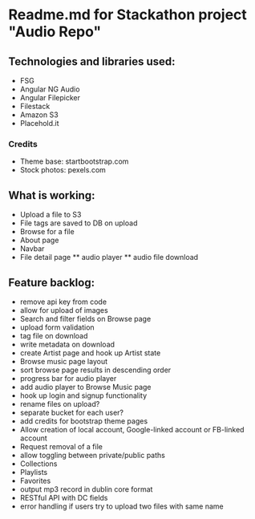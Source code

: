 # Readme.md for Stackathon project "Audio Repo"

## Technologies and libraries used:

* FSG
* Angular NG Audio
* Angular Filepicker
* Filestack
* Amazon S3
* Placehold.it

### Credits
* Theme base: startbootstrap.com
* Stock photos: pexels.com

## What is working: 

* Upload a file to S3
* File tags are saved to DB on upload
* Browse for a file
* About page
* Navbar
* File detail page
  ** audio player
  ** audio file download

## Feature backlog:
 
* remove api key from code
* allow for upload of images
* Search and filter fields on Browse page
* upload form validation
* tag file on download
* write metadata on download
* create Artist page and hook up Artist state
* Browse music page layout
* sort browse page results in descending order
* progress bar for audio player
* add audio player to Browse Music page
* hook up login and signup functionality
* rename files on upload?
* separate bucket for each user?
* add credits for bootstrap theme pages
* Allow creation of local account, Google-linked account or FB-linked account
* Request removal of a file
* allow toggling between private/public paths
* Collections
* Playlists
* Favorites
* output mp3 record in dublin core format
* RESTful API with DC fields
* error handling if users try to upload two files with same name
